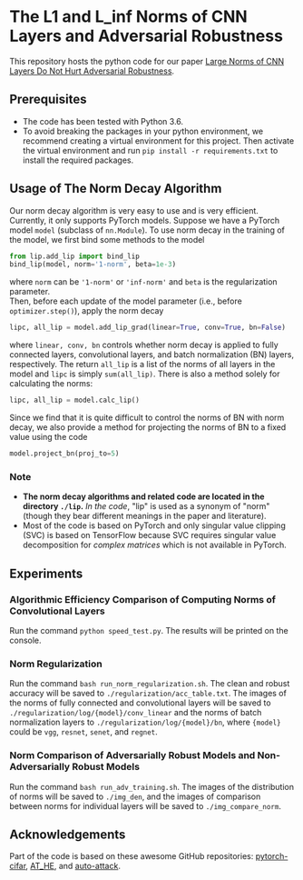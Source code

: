 # The L1 and L_inf Norms of CNN Layers and Adversarial Robustness
This repository hosts the python code for our paper [Large Norms of CNN Layers Do Not Hurt Adversarial Robustness](https://arxiv.org/abs/2009.08435). 

## Prerequisites
* The code has been tested with Python 3.6.
* To avoid breaking the packages in your python environment, we recommend creating a virtual environment for this project. Then activate the virtual environment and run `pip install -r requirements.txt` to install the required packages. 

## Usage of The Norm Decay Algorithm
Our norm decay algorithm is very easy to use and is very efficient. Currently, it only supports PyTorch models. 
Suppose we have a PyTorch model `model` (subclass of `nn.Module`). To use norm decay in the training of the model, we first bind some methods to the model
```python
from lip.add_lip import bind_lip
bind_lip(model, norm='1-norm', beta=1e-3)
```
where `norm` can be `'1-norm'` or `'inf-norm'` and `beta` is the regularization parameter.  
Then, before each update of the model parameter (i.e., before `optimizer.step()`), apply the norm decay 
```python
lipc, all_lip = model.add_lip_grad(linear=True, conv=True, bn=False)
```
where `linear, conv, bn` controls whether norm decay is applied to fully connected layers, convolutional layers, and batch normalization (BN) layers, respectively. The return `all_lip` is a list of the norms of all layers in the model and `lipc` is simply `sum(all_lip)`. There is also a method solely for calculating the norms:
```python
lipc, all_lip = model.calc_lip()
```
Since we find that it is quite difficult to control the norms of BN with norm decay, we also provide a method for projecting the norms of BN to a fixed value using the code 
```python
model.project_bn(proj_to=5)
``` 

### Note  
* __The norm decay algorithms and related code are located in the directory `./lip`.__ _In the code_, "lip" is used as a synonym of "norm" (though they bear different meanings in the paper and literature). 
* Most of the code is based on PyTorch and only singular value clipping (SVC) is based on TensorFlow because SVC requires singular value decomposition for _complex matrices_ which is not available in PyTorch. 

## Experiments
### Algorithmic Efficiency Comparison of Computing Norms of Convolutional Layers
Run the command `python speed_test.py`. The results will be printed on the console. 

### Norm Regularization
Run the command `bash run_norm_regularization.sh`. The clean and robust accuracy will be saved to `./regularization/acc_table.txt`. The images of the norms of fully connected and convolutional layers will be saved to `./regularization/log/{model}/conv_linear` and the norms of batch normalization layers to `./regularization/log/{model}/bn`, where `{model}` could be `vgg`, `resnet`, `senet`, and `regnet`.

### Norm Comparison of Adversarially Robust Models and Non-Adversarially Robust Models
Run the command `bash run_adv_training.sh`. The images of the distribution of norms will be saved to `./img_den`, and the images of comparison between norms for individual layers will be saved to `./img_compare_norm`. 

## Acknowledgements
Part of the code is based on these awesome GitHub repositories: [pytorch-cifar](https://github.com/kuangliu/pytorch-cifar), [AT_HE](https://github.com/ShawnXYang/AT_HE), and [auto-attack](https://github.com/fra31/auto-attack). 
